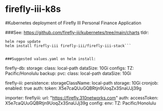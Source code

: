 # firefly-iii-k8s
#Kubernetes deployment of Firefly III Personal Finance Application


###See: https://github.com/firefly-iii/kubernetes/tree/main/charts
tldr: 
```helm repo add firefly-iii https://firefly-iii.github.io/kubernetes
helm repo update
helm install firefly-iii firefly-iii/firefly-iii-stack```


###Suggested values.yaml on helm install:
```
firefly-db:
  storage:
    class: local-path
    dataSize: 10Gi
  configs:
    TZ: Pacific/Honolulu
  backup:
    pvc:
      class: local-path
      dataSize: 10Gi

firefly-iii:
  persistence:
    storageClassName: local-path
    storage: 10Gi
  cronjob:
    enabled: true
    auth:
      token: X5e7caQUuGQBRtjn9UoqZx3SnaUJj39g

importer:
  fireflyiii:
    url: "https://firefly.310networks.com"
    auth:
      accessToken: X5e7caQUuGQBRtjn9UoqZx3SnaUJj39g
  config:
    env:
      TZ: Pacific/Honolulu